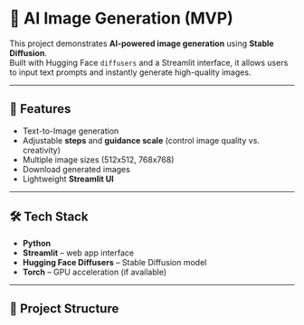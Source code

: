 # 🎨 AI Image Generation (MVP)

This project demonstrates **AI-powered image generation** using **Stable Diffusion**.  
Built with Hugging Face `diffusers` and a Streamlit interface, it allows users to input text prompts and instantly generate high-quality images.

---

## 🚀 Features
- Text-to-Image generation
- Adjustable **steps** and **guidance scale** (control image quality vs. creativity)
- Multiple image sizes (512x512, 768x768)
- Download generated images
- Lightweight **Streamlit UI**

---

## 🛠️ Tech Stack
- **Python**
- **Streamlit** – web app interface
- **Hugging Face Diffusers** – Stable Diffusion model
- **Torch** – GPU acceleration (if available)

---

## 📂 Project Structure
